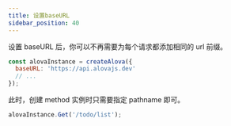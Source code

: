 ```yaml
---
title: 设置baseURL
sidebar_position: 40
---
```


设置 baseURL 后，你可以不再需要为每个请求都添加相同的 url 前缀。

```javascript
const alovaInstance = createAlova({
  baseURL: 'https://api.alovajs.dev'
  // ...
});
```

此时，创建 method 实例时只需要指定 pathname 即可。

```javascript
alovaInstance.Get('/todo/list');
```
